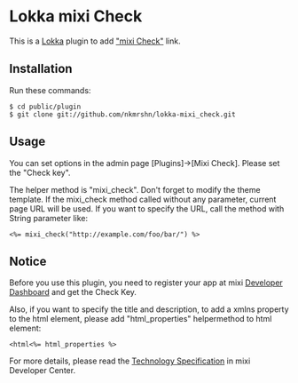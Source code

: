 Lokka mixi Check
================

This is a [Lokka](http://lokka.org) plugin to add ["mixi Check"](http://developer.mixi.co.jp/connect/mixi_plugin/mixi_check/spec_mixi_check) link.

Installation
------------

Run these commands:

    $ cd public/plugin
    $ git clone git://github.com/nkmrshn/lokka-mixi_check.git

Usage
-----

You can set options in the admin page [Plugins]->[Mixi Check]. Please set the "Check key".

The helper method is "mixi_check".  Don't forget to modify the theme template. If the mixi_check method called without any parameter, current page URL will be used. If you want to specify the URL, call the method with String parameter like:

    <%= mixi_check("http://example.com/foo/bar/") %>

Notice
------

Before you use this plugin, you need to register your app at mixi [Developer Dashboard](https://sap.mixi.jp/) and get the Check Key.

Also, if you want to specify the title and description, to add a xmlns property to the html element, please add "html_properties" helpermethod to html element:

    <html<%= html_properties %>

For more details, please read the [Technology Specification](http://developer.mixi.co.jp/connect/mixi_plugin/mixi_check/spec_mixi_check) in mixi Developer Center.
